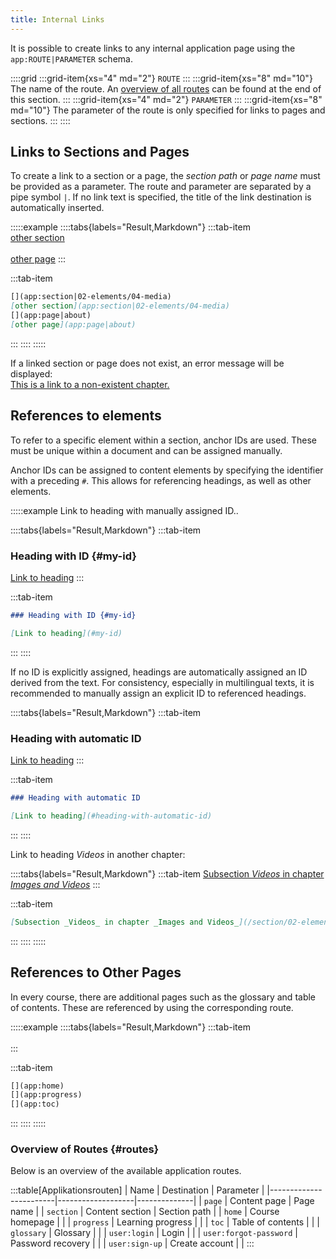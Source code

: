 ```yaml
---
title: Internal Links
---
```


It is possible to create links to any internal application page using the
`app:ROUTE|PARAMETER` schema.

::::grid
:::grid-item{xs="4" md="2"}
`ROUTE`
:::
:::grid-item{xs="8" md="10"}
The name of the route. An [overview of all routes](#routes) can be found at the
end of this section.
:::
:::grid-item{xs="4" md="2"}
`PARAMETER`
:::
:::grid-item{xs="8" md="10"}
The parameter of the route is only specified for links to pages and sections.
:::
::::

## Links to Sections and Pages

To create a link to a section or a page, the *section path* or *page name* must
be provided as a parameter. The route and parameter are separated by a pipe
symbol `|`. If no link text is specified, the title of the link destination is
automatically inserted.

:::::example
::::tabs{labels="Result,Markdown"}
:::tab-item
[](app:section|02-elements/04-media)  
[other section](app:section|02-elements/04-media)  
[](app:page|about)  
[other page](app:page|about)
:::

:::tab-item
```markdown
[](app:section|02-elements/04-media)  
[other section](app:section|02-elements/04-media)  
[](app:page|about)  
[other page](app:page|about)
```
:::
::::
:::::

If a linked section or page does not exist, an error message will be displayed:  
[This is a link to a non-existent chapter.](/section/does-not-exist)

## References to elements

To refer to a specific element within a section, anchor IDs are used. These must
be unique within a document and can be assigned manually.

Anchor IDs can be assigned to content elements by specifying the identifier with
a preceding `#`. This allows for referencing headings, as well as other
elements.

:::::example
Link to heading with manually assigned ID..

::::tabs{labels="Result,Markdown"}
:::tab-item
### Heading with ID {#my-id}

[Link to heading](#my-id)
:::

:::tab-item
```markdown
### Heading with ID {#my-id}

[Link to heading](#my-id)
```
:::
::::

If no ID is explicitly assigned, headings are automatically assigned an ID
derived from the text. For consistency, especially in multilingual texts, it is
recommended to manually assign an explicit ID to referenced headings.

::::tabs{labels="Result,Markdown"}
:::tab-item
### Heading with automatic ID

[Link to heading](#heading-with-automatic-id)
:::

:::tab-item
```markdown
### Heading with automatic ID

[Link to heading](#heading-with-automatic-id)
```
:::
::::

Link to heading _Videos_ in another chapter:

::::tabs{labels="Result,Markdown"}
:::tab-item
[Subsection _Videos_ in chapter _Images and Videos_](/section/02-elements/04-media#videos)
:::

:::tab-item
```markdown
[Subsection _Videos_ in chapter _Images and Videos_](/section/02-elements/04-media#videos)
```
:::
::::
:::::

## References to Other Pages

In every course, there are additional pages such as the glossary and table of
contents. These are referenced by using the corresponding route.

:::::example
::::tabs{labels="Result,Markdown"}
:::tab-item
[](app:home)  
[](app:progress)  
[](app:toc)
:::

:::tab-item
```markdown
[](app:home)  
[](app:progress)  
[](app:toc)
```
:::
::::
:::::

### Overview of Routes {#routes}

Below is an overview of the available application routes.

:::table[Applikationsrouten]
| Name                   | Destination       | Parameter    |
|------------------------|-------------------|--------------|
| `page`                 | Content page      | Page name    |
| `section`              | Content section   | Section path |
| `home`                 | Course homepage   |              |
| `progress`             | Learning progress |              |
| `toc`                  | Table of contents |              |
| `glossary`             | Glossary          |              |
| `user:login`           | Login             |              |
| `user:forgot-password` | Password recovery |              |
| `user:sign-up`         | Create account    |              |
:::
